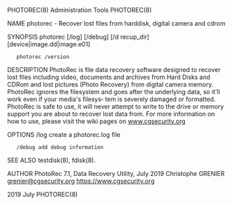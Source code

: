 PHOTOREC(8)                                                             Administration Tools                                                             PHOTOREC(8)

NAME
       photorec - Recover lost files from harddisk, digital camera and cdrom

SYNOPSIS
       photorec [/log] [/debug] [/d recup_dir] [device|image.dd|image.e01]

       photorec /version

DESCRIPTION
          PhotoRec is file data recovery software designed to recover lost files including video, documents and archives from Hard Disks and CDRom and lost pictures
       (Photo Recovery) from digital camera memory. PhotoRec ignores the filesystem and goes after the underlying data, so it'll work even if your media's  filesys‐
       tem  is  severely  damaged or formatted. PhotoRec is safe to use, it will never attempt to write to the drive or memory support you are about to recover lost
       data from.
          For more information on how to use, please visit the wiki pages on www.cgsecurity.org

OPTIONS
       /log   create a photorec.log file

       /debug add debug information

SEE ALSO
       testdisk(8), fdisk(8).

AUTHOR
       PhotoRec 7.1, Data Recovery Utility, July 2019
       Christophe GRENIER <grenier@cgsecurity.org>
       https://www.cgsecurity.org

2019                                                                            July                                                                     PHOTOREC(8)
